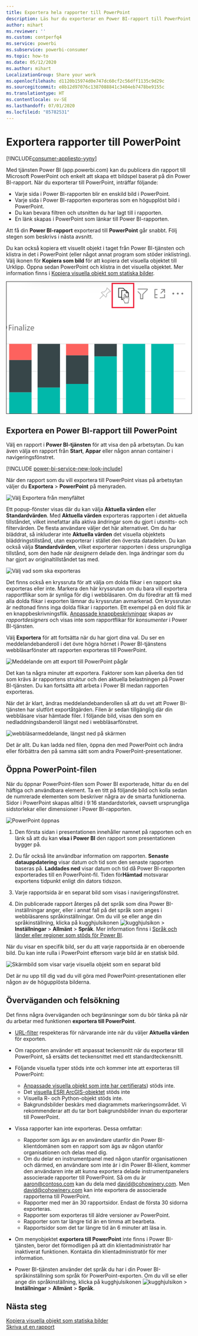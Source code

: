 ```yaml
---
title: Exportera hela rapporter till PowerPoint
description: Läs hur du exporterar en Power BI-rapport till PowerPoint.
author: mihart
ms.reviewer: ''
ms.custom: contperfq4
ms.service: powerbi
ms.subservice: powerbi-consumer
ms.topic: how-to
ms.date: 05/12/2020
ms.author: mihart
LocalizationGroup: Share your work
ms.openlocfilehash: d1120b15974d0e747dc60cf2c56dff1135c9d29c
ms.sourcegitcommit: e8b12d97076c1387088841c3404eb7478be9155c
ms.translationtype: HT
ms.contentlocale: sv-SE
ms.lasthandoff: 07/01/2020
ms.locfileid: "85782531"
---
```

# <a name="export-reports-to-powerpoint"></a>Exportera rapporter till PowerPoint

[!INCLUDE[consumer-appliesto-yyny](../includes/consumer-appliesto-yyny.md)]


Med tjänsten Power BI (app.powerbi.com) kan du publicera din rapport till Microsoft PowerPoint och enkelt att skapa ett bildspel baserat på din Power BI-rapport. När du exporterar till PowerPoint, inträffar följande:

* Varje sida i Power BI-rapporten blir en enskild bild i PowerPoint.
* Varje sida i Power BI-rapporten exporteras som en högupplöst bild i PowerPoint.
* Du kan bevara filtren och utsnitten du har lagt till i rapporten.
* En länk skapas i PowerPoint som länkar till Power BI-rapporten.

Att få din **Power BI-rapport** exporterad till **PowerPoint** går snabbt. Följ stegen som beskrivs i nästa avsnitt.

Du kan också kopiera ett visuellt objekt i taget från Power BI-tjänsten och klistra in det i PowerPoint (eller något annat program som stöder inklistring). Välj ikonen för **Kopiera som bild** för att kopiera det visuella objektet till Urklipp. Öppna sedan PowerPoint och klistra in det visuella objektet. Mer information finns i [Kopiera visuella objekt som statiska bilder](../visuals/power-bi-visualization-copy-paste.md).

![Välj ikonen Kopiera som bild](media/end-user-powerpoint/power-bi-copy.png)

## <a name="export-your-power-bi-report-to-powerpoint"></a>Exportera en Power BI-rapport till PowerPoint
Välj en rapport i **Power BI-tjänsten** för att visa den på arbetsytan. Du kan även välja en rapport från **Start**, **Appar** eller någon annan container i navigeringsfönstret.

[!INCLUDE [power-bi-service-new-look-include](../includes/power-bi-service-new-look-include.md)]

När den rapport som du vill exportera till PowerPoint visas på arbetsytan väljer du **Exportera** > **PowerPoint** på menyraden.

![Välj Exportera från menyfältet](media/end-user-powerpoint/power-bi-export.png)

Ett popup-fönster visas där du kan välja **Aktuella värden** eller **Standardvärden**. Med **Aktuella värden** exporteras rapporten i det aktuella tillståndet, vilket innefattar alla aktiva ändringar som du gjort i utsnitts- och filtervärden.  De flesta användare väljer det här alternativet. Om du har bläddrat, så inkluderar inte **Aktuella värden** det visuella objektets bläddringstillstånd, utan exporterar i stället den översta datadelen. Du kan också välja **Standardvärden**, vilket exporterar rapporten i dess ursprungliga tillstånd, som den hade när *designern* delade den. Inga ändringar som du har gjort av originaltillståndet tas med.

![Välj vad som ska exporteras](media/end-user-powerpoint/power-bi-current-values.png)
 
Det finns också en kryssruta för att välja om dolda flikar i en rapport ska exporteras eller inte. Markera den här kryssrutan om du bara vill exportera rapportflikar som är synliga för dig i webbläsaren. Om du föredrar att få med alla dolda flikar i exporten lämnar du kryssrutan avmarkerad. Om kryssrutan är nedtonad finns inga dolda flikar i rapporten. Ett exempel på en dold flik är en knappbeskrivningsflik. [Anpassade knappbeskrivningar](../create-reports/desktop-tooltips.md) skapas av *rapportdesigners* och visas inte som rapportflikar för *konsumenter* i Power BI-tjänsten. 

Välj **Exportera** för att fortsätta när du har gjort dina val. Du ser en meddelandebanderoll i det övre högra hörnet i Power BI-tjänstens webbläsarfönster att rapporten exporteras till PowerPoint. 



![Meddelande om att export till PowerPoint pågår](media/end-user-powerpoint/power-bi-export-progress.png)

Det kan ta några minuter att exportera. Faktorer som kan påverka den tid som krävs är rapportens struktur och den aktuella belastningen på Power BI-tjänsten. Du kan fortsätta att arbeta i Power BI medan rapporten exporteras.

När det är klart, ändras meddelandebanderollen så att du vet att Power BI-tjänsten har slutfört exportåtgärden. Filen är sedan tillgänglig där din webbläsare visar hämtade filer. I följande bild, visas den som en nedladdningsbanderoll längst ned i webbläsarfönstret.

![webbläsarmeddelande, längst ned på skärmen](media/end-user-powerpoint/power-bi-browsers.png)

Det är allt. Du kan ladda ned filen, öppna den med PowerPoint och ändra eller förbättra den på samma sätt som andra PowerPoint-presentationer.

## <a name="open-the-powerpoint-file"></a>Öppna PowerPoint-filen
När du öppnar PowerPoint-filen som Power BI exporterade, hittar du en del häftiga och användbara element. Ta en titt på följande bild och kolla sedan de numrerade elementen som beskriver några av de smarta funktionerna. Sidor i PowerPoint skapas alltid i 9:16 standardstorlek, oavsett ursprungliga sidstorlekar eller dimensioner i Power BI-rapporten.

![PowerPoint öppnas](media/end-user-powerpoint/power-bi-powerpoint-numbered.png)

1. Den första sidan i presentationen innehåller namnet på rapporten och en länk så att du kan **visa i Power BI** den rapport som presentationen bygger på.
2. Du får också lite användbar information om rapporten. **Senaste datauppdatering** visar datum och tid som den senaste rapporten baseras på. **Laddades ned** visar datum och tid då Power BI-rapporten exporterades till en PowerPoint-fil. Tiden för**Hämtad** motsvarar exportens tidpunkt enligt din dators tidszon.


3. Varje rapportsida är en separat bild som visas i navigeringsfönstret. 
4. Din publicerade rapport återges på det språk som dina Power BI-inställningar anger, eller i annat fall på det språk som anges i webbläsarens språkinställningar. Om du vill se eller ange din språkinställning, klicka på kugghjulsikonen ![kugghjulsikon](media/end-user-powerpoint/power-bi-settings-icon.png) > **Inställningar** > **Allmänt** > **Språk**. Mer information finns i [Språk och länder eller regioner som stöds för Power BI](../fundamentals/supported-languages-countries-regions.md).


När du visar en specifik bild, ser du att varje rapportsida är en oberoende bild. Du kan inte rulla i PowerPoint eftersom varje bild är en statisk bild.

![Skärmbild som visar varje visuella objekt som en separat bild](media/end-user-powerpoint/power-bi-images.png)

Det är nu upp till dig vad du vill göra med PowerPoint-presentationen eller någon av de högupplösta bilderna.

## <a name="considerations-and-troubleshooting"></a>Överväganden och felsökning
Det finns några överväganden och begränsningar som du bör tänka på när du arbetar med funktionen **exportera till PowerPoint**.
 

* [URL-filter](../collaborate-share/service-url-filters.md) respekteras för närvarande inte när du väljer **Aktuella värden** för exporten.

* Om rapporten använder ett anpassat teckensnitt när du exporterar till PowerPoint, så ersätts det teckensnittet med ett standardteckensnitt.

* Följande visuella typer stöds inte och kommer inte att exporteras till PowerPoint:
   - [Anpassade visuella objekt som inte har certifierats](../developer/visuals/power-bi-custom-visuals-certified.md)) stöds inte. 
   - Det [visuella ESRI ArcGIS-objektet](../visuals/power-bi-visualizations-arcgis.md) stöds inte
   - Visuella R- och Python-objekt stöds inte.
   - Bakgrundsbilder beskärs med diagrammets markeringsområdet. Vi rekommenderar att du tar bort bakgrundsbilder innan du exporterar till PowerPoint.

* Vissa rapporter kan inte exporteras. Dessa omfattar:
    - Rapporter som ägs av en användare utanför din Power BI-klientdomänen som en rapport som ägs av någon utanför organisationen och delas med dig.
    - Om du delar en instrumentpanel med någon utanför organisationen och därmed, en användare som inte är i din Power BI-klient, kommer den användaren inte att kunna exportera delade instrumentpanelers associerade rapporter till PowerPoint. Så om du är aaron@contoso.com kan du dela med david@cohowinery.com. Men david@cohowinery.com kan inte exportera de associerade rapporterna till PowerPoint.
    - Rapporter med mer än 30 rapportsidor. Endast de första 30 sidorna exporteras.
    - Rapporter som exporteras till äldre versioner av PowerPoint.
    - Rapporter som tar längre tid än en timma att bearbeta. 
    - Rapportsidor som det tar längre tid än 6 minuter att läsa in. 

* Om menyobjektet **exportera till PowerPoint** inte finns i Power BI-tjänsten, beror det förmodligen på att din klientadministratör har inaktiverat funktionen. Kontakta din klientadministratör för mer information.
* Power BI-tjänsten använder det språk du har i din Power BI-språkinställning som språk för PowerPoint-exporten. Om du vill se eller ange din språkinställning, klicka på kugghjulsikonen ![kugghjulsikon](media/end-user-powerpoint/power-bi-settings-icon.png) > **Inställningar** > **Allmänt** > **Språk**.



## <a name="next-steps"></a>Nästa steg
[Kopiera visuella objekt som statiska bilder](../visuals/power-bi-visualization-copy-paste.md)    
[Skriva ut en rapport](end-user-print.md)
